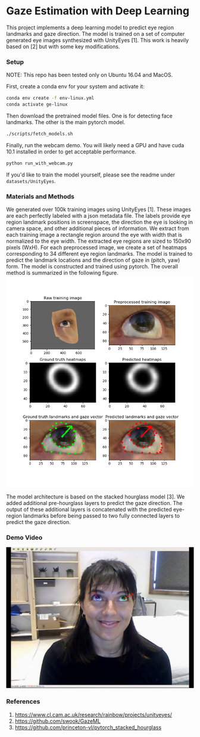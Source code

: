 # Gaze Estimation with Deep Learning

This project implements a deep learning model to predict eye region landmarks and gaze direction.
The model is trained on a set of computer generated eye images synthesized with UnityEyes [1]. This work is heavily based on [2] but with some key modifications. 

### Setup

NOTE: This repo has been tested only on Ubuntu 16.04 and MacOS. 

First, create a conda env for your system and activate it:
```bash
conda env create -f env-linux.yml
conda activate ge-linux
```

Then download the pretrained model files. One is for detecting face landmarks. The other is the main pytorch model.

```bash
./scripts/fetch_models.sh
```

Finally, run the webcam demo. You will likely need a GPU and have cuda 10.1 installed in order to get acceptable performance. 

```bash
python run_with_webcam.py
```

If you'd like to train the model yourself, please see the readme under `datasets/UnityEyes`.

### Materials and Methods

We generated over 100k training images using UnityEyes [1]. These images are each perfectly labeled
 with a json metadata file. The labels provide eye region landmark positions in screenspace,
  the direction the eye is looking in camera space, and other additional pieces of information. We extract from each
  training image a rectangle region around the eye with width that is normalized to the eye width. The extracted eye regions  are sized to 150x90 pixels (WxH). For each preprocessed image, we create a set of heatmaps corresponding
  to 34 different eye region landmarks. The model is trained to predict the landmark locations and the direction of gaze
  in (pitch, yaw) form. The model is constructed and trained using pytorch. The overall method is summarized in the following figure.
![alt text](static/fig1.png "Logo Title Text 1")

The model architecture is based on the stacked hourglass model [3]. We added additional pre-hourglass layers to predict the gaze direction. 
The output of these additional layers is concatenated with the predicted eye-region landmarks before
being passed to two fully connected layers to predict the gaze direction. 

### Demo Video

[![Watch the video](static/ge_screenshot.png)](https://drive.google.com/open?id=1I0RLnd8QnFNU65Ov29B-tx_lc0GedSSB)


### References

1. https://www.cl.cam.ac.uk/research/rainbow/projects/unityeyes/
2. https://github.com/swook/GazeML
3.  https://github.com/princeton-vl/pytorch_stacked_hourglass
